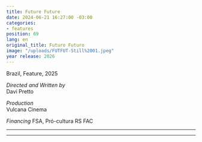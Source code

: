 ```yaml
---
title: Future Future
date: 2024-06-21 16:27:00 -03:00
categories:
- features
position: 69
lang: en
original_title: Futuro Futuro
image: "/uploads/FUTFUT-Still%2001.jpeg"
year release: 2026
---
```


Brazil, Feature, 2025

_Directed and Written by_  
Davi Pretto

_Production_  
Vulcana Cinema

_Financing_
FSA, Pró-cultura RS FAC

---

---
